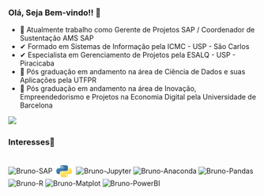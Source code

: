 ### Olá, Seja Bem-vindo!! 👋

- 🔭 Atualmente trabalho como Gerente de Projetos SAP / Coordenador de Sustentação AMS SAP
- ✔ Formado em Sistemas de Informação pela ICMC - USP - São Carlos
- ✔ Especialista em Gerenciamento de Projetos pela ESALQ - USP - Piracicaba
- 🌱 Pós graduação em andamento na área de Ciência de Dados e suas Aplicações pela UTFPR
- 🌱 Pós graduação em andamento na área de Inovação, Empreendedorismo e Projetos na Economia Digital pela Universidade de Barcelona

<div> 
  <a href="https://www.linkedin.com/in/bruno-barrios-trench-21b863153/" target="_blank"><img src="https://img.shields.io/badge/-LinkedIn-%230077B5?style=for-the-badge&logo=linkedin&logoColor=white" target="_blank"></a> 
</div>

### Interesses🧠
</div>
<div style="display: inline_block"><br>
  <img align="center" alt="Bruno-SAP" height="30" width="40" src="https://upload.wikimedia.org/wikipedia/commons/5/59/SAP_2011_logo.svg">
  <img align="center" alt="Bruno-Python" height="30" width="40" src="https://raw.githubusercontent.com/devicons/devicon/master/icons/python/python-original.svg">
  <img align="center" alt="Bruno-Jupyter" height="30" width="40" src="https://cdn.jsdelivr.net/gh/devicons/devicon/icons/jupyter/jupyter-original-wordmark.svg">
  <img align="center" alt="Bruno-Anaconda" height="30" width="40" src="https://cdn.jsdelivr.net/gh/devicons/devicon/icons/anaconda/anaconda-original-wordmark.svg">
  <img align="center" alt="Bruno-Pandas" height="30" width="40" src="https://cdn.jsdelivr.net/gh/devicons/devicon/icons/pandas/pandas-original-wordmark.svg">
  <img align="center" alt="Bruno-R" height="30" width="40" src="https://cdn.jsdelivr.net/gh/devicons/devicon/icons/rstudio/rstudio-original.svg">
  <img align="center" alt="Bruno-Matplot" height="30" width="40" src="https://upload.wikimedia.org/wikipedia/commons/8/84/Matplotlib_icon.svg">
  <img align="center" alt="Bruno-PowerBI" height="30" width="40" src="https://upload.wikimedia.org/wikipedia/commons/c/cf/New_Power_BI_Logo.svg">         
</div>


